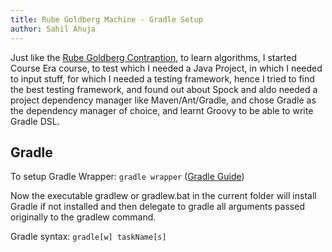 ```yaml
---
title: Rube Goldberg Machine - Gradle Setup
author: Sahil Ahuja
---
```

Just like the [Rube Goldberg Contraption](https://en.wikipedia.org/wiki/Rube_Goldberg_machine),
to learn algorithms, I started Course Era course, to test which I needed a Java Project, in which I needed to input stuff, for which I needed a testing framework, hence I tried to find the best testing framework, and found out about Spock and aldo needed a project dependency manager like Maven/Ant/Gradle, and chose Gradle as the dependency manager of choice, and learnt Groovy to be able to write Gradle DSL.

Gradle
-----
To setup Gradle Wrapper: `gradle wrapper` ([Gradle Guide](https://docs.gradle.org/current/userguide/userguide.html))

Now the executable gradlew or gradlew.bat in the current folder will install Gradle if not installed and then delegate to gradle all arguments passed originally to the gradlew command.

Gradle syntax: `gradle[w] taskName[s]`

